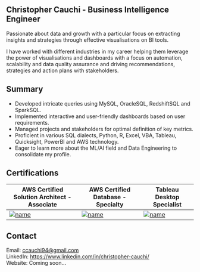 ## Christopher Cauchi - Business Intelligence Engineer

Passionate about data and growth with a particular focus on extracting insights and strategies through effective visualisations on BI tools.

I have worked with different industries in my career helping them leverage the power of visualisations and dashboards with a focus on automation, scalability and data quality assurance and driving recommendations, strategies and action plans with stakeholders.

## Summary

- Developed intricate queries using MySQL, OracleSQL, RedshiftSQL and SparkSQL.
- Implemented interactive and user-friendly dashboards based on user requirements.
- Managed projects and stakeholders for optimal definition of key metrics.
- Proficient in various SQL dialects, Python, R, Excel, VBA, Tableau, Quicksight, PowerBI and AWS technology.
- Eager to learn more about the ML/AI field and Data Engineering to consolidate my profile.

## Certifications

| AWS Certified Solution Architect - Associate | AWS Certified Database - Specialty| Tableau Desktop Specialist |
| -------------------------------------------- | --------------------------------- | -------------------------- |
| [![name](https://images.credly.com/size/680x680/images/0e284c3f-5164-4b21-8660-0d84737941bc/image.png)](https://www.credly.com/badges/840d7bdf-39f5-4aeb-b320-379cad5ba1fd)  | [![name](https://images.credly.com/size/680x680/images/885d38e4-55c0-4c35-b4ed-694e2b26be6c/image.png)](https://www.credly.com/earner/earned/badge/eb6dd050-4408-4d80-adfa-1ba29e8f1a90) | [![name](https://images.credly.com/size/680x680/images/0abdbebb-07bd-4698-8d53-75bc075416df/TDS_png.png)](https://www.credly.com/earner/earned/badge/d31a0096-db09-4914-8260-738f75c949b2)  |

## Contact

   Email: ccauchi94@gmail.com  
LinkedIn: https://www.linkedin.com/in/christopher-cauchi/  
 Website: Coming soon...  

<!--
**cauchi94/cauchi94** is a ✨ _special_ ✨ repository because its `README.md` (this file) appears on your GitHub profile.

Here are some ideas to get you started:

- 🔭 I’m currently working on ...
- 🌱 I’m currently learning ...
- 👯 I’m looking to collaborate on ...
- 🤔 I’m looking for help with ...
- 💬 Ask me about ...
- 📫 How to reach me: ...
- 😄 Pronouns: ...
- ⚡ Fun fact: ...
-->
